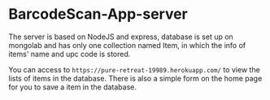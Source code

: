 # BarcodeScan-App-server

The server is based on NodeJS and express, database is set up on mongolab and has only one collection named Item, in which
the info of items' name and upc code is stored.


You can access to `https://pure-retreat-19989.herokuapp.com/` to view the lists of items in the database. There is also a simple
form on the home page for you to save a item in the database.
